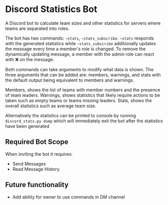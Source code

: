 # Discord Statistics Bot

A Discord bot to calculate team sizes and other statistics for servers where teams are separated into roles.

The bot has two commands: `~stats`, `~stats_subscribe`. `~stats` responds with the generated statistics while `~stats_subscribe` additionally updates the message every time a member's role is changed.
To remove the dynamically updating message, a member with the admin role can react with :x: on the message.

Both commands can take arguments to modify what data is shown. The three arguments that can be added are: members, warnings, and stats with the default output being equivalent to members and warnings. 

Members, shows the list of teams with member numbers and the presence of team leaders.
Warnings, shows statistics that likely require actions to be taken such as empty teams or teams missing leaders.
Stats, shows the overall statistics such as average team size.

Alternatively the statistics can be printed to console by running `discord_stats.py dump` which will immediately exit the bot after the statistics have been generated

## Required Bot Scope

When inviting the bot it requires:

- Send Messages
- Read Message History

## Future functionality
- Add ability for owner to use commands in DM channel
